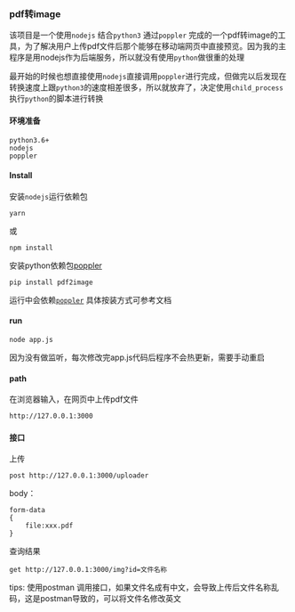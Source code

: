 ### pdf转image

该项目是一个使用`nodejs` 结合`python3` 通过`poppler` 完成的一个pdf转image的工具，为了解决用户上传pdf文件后那个能够在移动端网页中直接预览。因为我的主程序是用nodejs作为后端服务，所以就没有使用`python`做很重的处理

最开始的时候也想直接使用`nodejs`直接调用`poppler`进行完成，但做完以后发现在转换速度上跟`python3`的速度相差很多，所以就放弃了，决定使用`child_process`执行`python`的脚本进行转换

#### 环境准备

```
python3.6+
nodejs
poppler
```

#### Install

安装`nodejs`运行依赖包

```shell
yarn
```

或

```shell
npm install
```

安装python依赖包[poppler](https://pypi.org/project/pdf2image/)

```shell
pip install pdf2image
```

运行中会依赖[`poppler`](https://poppler.freedesktop.org/) 具体按装方式可参考文档

#### run 

```shell
node app.js
```

因为没有做监听，每次修改完app.js代码后程序不会热更新，需要手动重启

#### path

在浏览器输入，在网页中上传pdf文件

```html
http://127.0.0.1:3000
```

#### 接口

上传

``` 
post http://127.0.0.1:3000/uploader
```

body：

```
form-data
{
	file:xxx.pdf
}
```

查询结果

```
get http://127.0.0.1:3000/img?id=文件名称
```

tips: 使用postman 调用接口，如果文件名成有中文，会导致上传后文件名称乱码，这是postman导致的，可以将文件名修改英文

